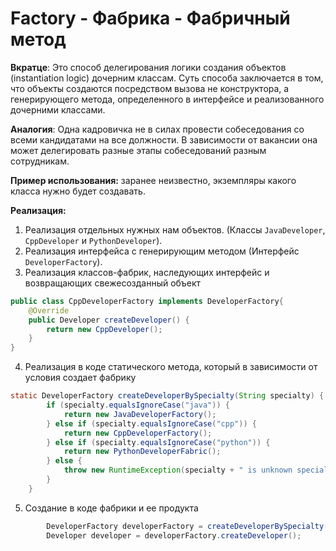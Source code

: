# Factory - Фабрика - Фабричный метод

**Вкратце**: Это способ делегирования логики создания объектов (instantiation logic) дочерним классам.
Суть способа заключается в том, что объекты создаются посредством вызова не конструктора, а генерирующего метода,
определенного в интерфейсе и реализованного дочерними классами.

**Аналогия**: Одна кадровичка не в силах провести собеседования со всеми кандидатами на все должности. В зависимости от вакансии она может делегировать разные этапы собеседований разным сотрудникам.

**Пример использования:** заранее неизвестно, экземпляры какого класса нужно будет создавать.

**Реализация:**
1. Реализация отдельных нужных нам объектов. (Классы `JavaDeveloper`, `CppDeveloper` и `PythonDeveloper`).
2. Реализация интерфейса с генерирующим методом (Интерфейс `DeveloperFactory`).
3. Реализация классов-фабрик, наследующих интерфейс и возвращающих свежесозданный объект
```java
public class CppDeveloperFactory implements DeveloperFactory{
    @Override
    public Developer createDeveloper() {
        return new CppDeveloper();
    }
}
```
4. Реализация в коде статического метода, который в зависимости от условия создает фабрику
```java
static DeveloperFactory createDeveloperBySpecialty(String specialty) {
        if (specialty.equalsIgnoreCase("java")) {
            return new JavaDeveloperFactory();
        } else if (specialty.equalsIgnoreCase("cpp")) {
            return new CppDeveloperFactory();
        } else if (specialty.equalsIgnoreCase("python")) {
            return new PythonDeveloperFabric();
        } else {
            throw new RuntimeException(specialty + " is unknown specialty");
        }
    }
```
5. Создание в коде фабрики и ее продукта
```java
        DeveloperFactory developerFactory = createDeveloperBySpecialty(scanner.nextLine());
        Developer developer = developerFactory.createDeveloper();
```